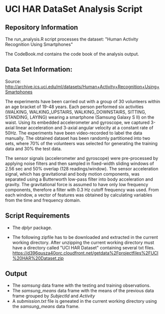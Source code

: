 # UCI HAR DataSet Analysis Script

## Repository Information

The run_analysis.R script processes the dataset: "Human Activity Recognition Using Smartphones" 

The CodeBook.md contains the code book of the analysis output.

## Data Set Information:
Source:
http://archive.ics.uci.edu/ml/datasets/Human+Activity+Recognition+Using+Smartphones



The experiments have been carried out with a group of 30 volunteers within an age bracket of 19-48 years. Each person performed six activities (WALKING, WALKING_UPSTAIRS, WALKING_DOWNSTAIRS, SITTING, STANDING, LAYING) wearing a smartphone (Samsung Galaxy S II) on the waist. Using its embedded accelerometer and gyroscope, we captured 3-axial linear acceleration and 3-axial angular velocity at a constant rate of 50Hz. The experiments have been video-recorded to label the data manually. The obtained dataset has been randomly partitioned into two sets, where 70% of the volunteers was selected for generating the training data and 30% the test data.

The sensor signals (accelerometer and gyroscope) were pre-processed by applying noise filters and then sampled in fixed-width sliding windows of 2.56 sec and 50% overlap (128 readings/window). The sensor acceleration signal, which has gravitational and body motion components, was separated using a Butterworth low-pass filter into body acceleration and gravity. The gravitational force is assumed to have only low frequency components, therefore a filter with 0.3 Hz cutoff frequency was used. From each window, a vector of features was obtained by calculating variables from the time and frequency domain.

## Script Requirements

* The *dplyr* package.
 
* The following zipfile has to be downloaded and extracted in the current working directory. After unzipping the current working directory must have a directory called "UCI HAR Dataset" containing several txt files.
 https://d396qusza40orc.cloudfront.net/getdata%2Fprojectfiles%2FUCI%20HAR%20Dataset.zip
 
## Output

* The *samsung* data frame with the testing and training observations. 
* The *samsung_means* data frame with the means of the previous data frame grouped by *SubjectId* and *Activity*
* A *submission.txt* file is geneated in the current working directory using the *samsung_means* data frame.



 